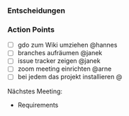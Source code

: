 ### Entscheidungen

### Action Points
- [ ] gdo zum Wiki umziehen @hannes
- [ ] branches aufräumen @janek
- [ ] issue tracker zeigen @janek
- [ ] zoom meeting einrichten @arne
- [ ] bei jedem das projekt installieren @

Nächstes Meeting:
- Requirements